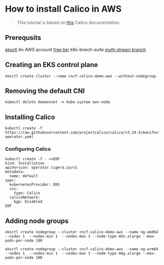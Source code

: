 # How to install Calico in AWS

> This tutorial is based on [this](https://docs.tigera.io/calico/3.24/getting-started/kubernetes/self-managed-public-cloud/aws) Calico documentation.

## Prerequsits 
[eksctl](https://eksctl.io/)
An AWS account [free tier](https://aws.amazon.com/free/)
k8s-bnech-suite [multi-stream branch](https://github.com/frozenprocess/k8s-bench-suite)

## Creating an EKS control plane

```
eksctl create cluster --name cncf-calico-demo-aws --without-nodegroup
```

## Removing the default CNI 

```
kubectl delete daemonset -n kube-system aws-node
```

## Installing Calico 

```
kubectl create -f https://raw.githubusercontent.com/projectcalico/calico/v3.24.5/manifests/tigera-operator.yaml
```

### Configuring Calico

```
kubectl create -f - <<EOF                                                                        
kind: Installation
apiVersion: operator.tigera.io/v1
metadata:
  name: default
spec:
  kubernetesProvider: EKS
  cni:
    type: Calico
  calicoNetwork:
    bgp: Disabled
EOF
```

## Adding node groups

```
eksctl create nodegroup --cluster cncf-calico-demo-aws --name ng-amd64 --nodes 1  --nodes-min 1  --nodes-max 3 --node-type m5n.xlarge --max-pods-per-node 100
```

```
eksctl create nodegroup --cluster cncf-calico-demo-aws --name ng-arm64 --nodes 1  --nodes-min 1  --nodes-max 3 --node-type m6g.xlarge --max-pods-per-node 100
```
